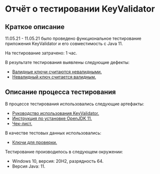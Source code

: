 # Отчёт о тестировании KeyValidator

## Краткое описание

11.05.21 - 11.05.21 было проведено функциональное тестирование приложения KeyValidator и его совместимость c Java 11.

На тестирование затрачено: 1 час.

В результате тестирования выявлены следующие дефекты:
* [Валидные ключи считаются невалидными.](https://github.com/Masikoshka/DZ_KeyValidator/issues/2#issue-888145626)
* [Невалидный ключ считается валидным.](https://github.com/Masikoshka/DZ_KeyValidator/issues/1#issue-888129523)

## Описание процесса тестирования

В процессе тестирования использовались следующие артефакты:
* [Руководство использования KeyValidator.](https://github.com/netology-code/javaqa-homeworks/blob/master/intro/user-manual.md)
* [Инструкция по установке OpenJDK 11.](https://github.com/netology-code/javaqa-homeworks/blob/master/intro/openjdk11-manual.md)
* [Чек-лист.](https://github.com/netology-code/javaqa-homeworks/tree/master/intro#%D0%BB%D0%B5%D0%B3%D0%B5%D0%BD%D0%B4%D0%B0-1)

В качестве тестовых данных использовались:
* [Ключи для проверки.](https://github.com/netology-code/javaqa-homeworks/blob/master/intro/user-manual.md#%D0%BA%D0%BB%D1%8E%D1%87%D0%B8-%D0%B4%D0%BB%D1%8F-%D0%BF%D1%80%D0%BE%D0%B2%D0%B5%D1%80%D0%BA%D0%B8)

Тестирование производилось в следующем окружении:
* Windows 10, версия: 20H2, разрядность 64.
* Версия Java: 11.